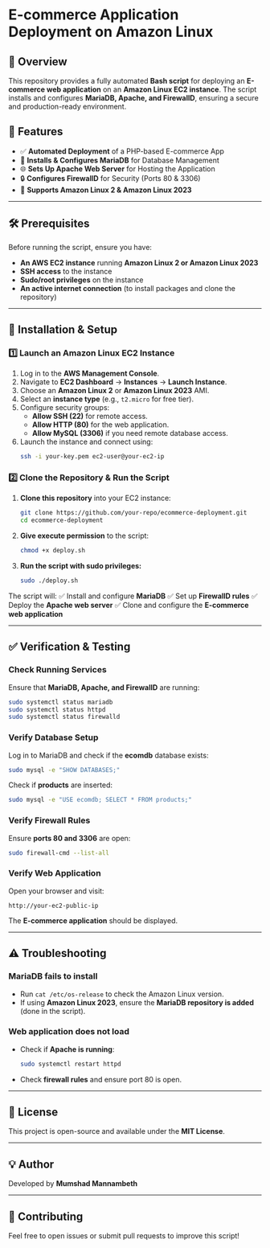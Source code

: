 # E-commerce Application Deployment on Amazon Linux

## 📌 Overview
This repository provides a fully automated **Bash script** for deploying an **E-commerce web application** on an **Amazon Linux EC2 instance**. The script installs and configures **MariaDB, Apache, and FirewallD**, ensuring a secure and production-ready environment.

## 🚀 Features
- ✅ **Automated Deployment** of a PHP-based E-commerce App
- 🔧 **Installs & Configures MariaDB** for Database Management
- 🌐 **Sets Up Apache Web Server** for Hosting the Application
- 🔒 **Configures FirewallD** for Security (Ports 80 & 3306)
- 📜 **Supports Amazon Linux 2 & Amazon Linux 2023**

---

## 🛠️ Prerequisites
Before running the script, ensure you have:
- **An AWS EC2 instance** running **Amazon Linux 2 or Amazon Linux 2023**
- **SSH access** to the instance
- **Sudo/root privileges** on the instance
- **An active internet connection** (to install packages and clone the repository)

---

## 📌 Installation & Setup

### **1️⃣ Launch an Amazon Linux EC2 Instance**
1. Log in to the **AWS Management Console**.
2. Navigate to **EC2 Dashboard** → **Instances** → **Launch Instance**.
3. Choose an **Amazon Linux 2** or **Amazon Linux 2023** AMI.
4. Select an **instance type** (e.g., `t2.micro` for free tier).
5. Configure security groups:
   - **Allow SSH (22)** for remote access.
   - **Allow HTTP (80)** for the web application.
   - **Allow MySQL (3306)** if you need remote database access.
6. Launch the instance and connect using:
   ```bash
   ssh -i your-key.pem ec2-user@your-ec2-ip
   ```

### **2️⃣ Clone the Repository & Run the Script**
1. **Clone this repository** into your EC2 instance:
   ```bash
   git clone https://github.com/your-repo/ecommerce-deployment.git
   cd ecommerce-deployment
   ```
2. **Give execute permission** to the script:
   ```bash
   chmod +x deploy.sh
   ```
3. **Run the script with sudo privileges:**
   ```bash
   sudo ./deploy.sh
   ```

The script will:
✅ Install and configure **MariaDB**
✅ Set up **FirewallD rules**
✅ Deploy the **Apache web server**
✅ Clone and configure the **E-commerce web application**

---

## ✅ Verification & Testing

### **Check Running Services**
Ensure that **MariaDB, Apache, and FirewallD** are running:
```bash
sudo systemctl status mariadb
sudo systemctl status httpd
sudo systemctl status firewalld
```

### **Verify Database Setup**
Log in to MariaDB and check if the **ecomdb** database exists:
```bash
sudo mysql -e "SHOW DATABASES;"
```
Check if **products** are inserted:
```bash
sudo mysql -e "USE ecomdb; SELECT * FROM products;"
```

### **Verify Firewall Rules**
Ensure **ports 80 and 3306** are open:
```bash
sudo firewall-cmd --list-all
```

### **Verify Web Application**
Open your browser and visit:
```
http://your-ec2-public-ip
```
The **E-commerce application** should be displayed.

---

## ⚠️ Troubleshooting

### **MariaDB fails to install**
- Run `cat /etc/os-release` to check the Amazon Linux version.
- If using **Amazon Linux 2023**, ensure the **MariaDB repository is added** (done in the script).

### **Web application does not load**
- Check if **Apache is running**:
  ```bash
  sudo systemctl restart httpd
  ```
- Check **firewall rules** and ensure port 80 is open.

---

## 📜 License
This project is open-source and available under the **MIT License**.

---

## 💡 Author
Developed by **Mumshad Mannambeth**

---

## 🤝 Contributing
Feel free to open issues or submit pull requests to improve this script!

